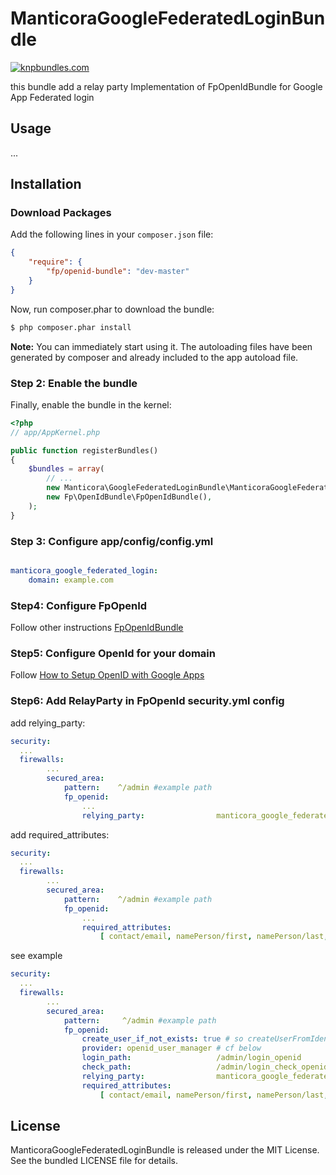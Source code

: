 ManticoraGoogleFederatedLoginBundle
=========

[![knpbundles.com](http://knpbundles.com/mgiustiniani/ManticoraGoogleFederatedLoginBundle/badge)](http://knpbundles.com/mgiustiniani/ManticoraGoogleFederatedLoginBundle)

this bundle add a relay party Implementation of FpOpenIdBundle for Google App Federated login

## Usage

...

## Installation

### Download Packages

Add the following lines in your `composer.json` file:

```json
{
    "require": {
        "fp/openid-bundle": "dev-master"
    }
}
```


Now, run composer.phar to download the bundle:

```bash
$ php composer.phar install
```

**Note:** You can immediately start using it. The autoloading files have been generated by composer and already included to the app autoload file.

### Step 2: Enable the bundle

Finally, enable the bundle in the kernel:

``` php
<?php
// app/AppKernel.php

public function registerBundles()
{
    $bundles = array(
        // ...
        new Manticora\GoogleFederatedLoginBundle\ManticoraGoogleFederatedLoginBundle(),
        new Fp\OpenIdBundle\FpOpenIdBundle(),
    );
}
```
### Step 3: Configure app/config/config.yml
``` yaml

manticora_google_federated_login:
    domain: example.com
```
### Step4: Configure FpOpenId
 Follow other instructions [FpOpenIdBundle](https://github.com/formapro/FpOpenIdBundle)

### Step5: Configure OpenId for your domain
 Follow [How to Setup OpenID with Google Apps](http://jeremiahlee.com/blog/2009/09/28/how-to-setup-openid-with-google-apps/)

### Step6: Add RelayParty in FpOpenId security.yml config
add relying_party:
```yaml
security:
  ...
  firewalls:
        ...
        secured_area:
            pattern:    ^/admin #example path
            fp_openid:
                ...
                relying_party:                manticora_google_federated_login.relay_party
```

add required_attributes:
```yaml
security:
  ...
  firewalls:
        ...
        secured_area:
            pattern:    ^/admin #example path
            fp_openid:
                ...
                required_attributes:
                    [ contact/email, namePerson/first, namePerson/last, namePerson ]
```
see example
```yaml
security:
  ...
  firewalls:
        ...
        secured_area:
            pattern:     ^/admin #example path
            fp_openid:
                create_user_if_not_exists: true # so createUserFromIdentity method will be called
                provider: openid_user_manager # cf below
                login_path:                   /admin/login_openid
                check_path:                   /admin/login_check_openid
                relying_party:                manticora_google_federated_login.relay_party
                required_attributes:
                    [ contact/email, namePerson/first, namePerson/last, namePerson ]
```



## License

ManticoraGoogleFederatedLoginBundle is released under the MIT License. See the bundled LICENSE file for
details.